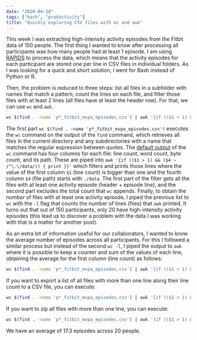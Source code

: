```yaml
---
date: "2020-04-18"
tags: ["bash", "productivity"]
title: "Quickly exploring CSV files with wc and awk"
---
```


This week I was extracting high-intensity activity episodes from the Fitbit data of 150 people. The first thing I wanted to know after processing all participants was how many people had at least 1 episode. I am using [RAPIDS](https://rapidspitt.readthedocs.io/en/latest/) to process the data, which means that the activity episodes for each participant are stored one per line in CSV files in individual folders. As I was looking for a quick and short solution, I went for Bash instead of Python or R.

Then, the problem is reduced to three steps: list all files in a subfolder with names that match a pattern, count the lines on each file, and filter those files with at least 2 lines (all files have at least the header row). For that, we can use `wc` and `awk`.

```bash
wc $(find . -name 'p*_fitbit_mvpa_episodes.csv') | awk '{if (($1 > 1) && ($4 ~ /^\.\/data/)) { print }}' | wc -l
```

The first part `wc $(find . -name 'p*_fitbit_mvpa_episodes.csv')` executes the `wc` command on the output of the `find` command, which retrieves all files in the current directory and any subdirectories with a name that matches the regular expression between quotes. The [default output](https://www.mkssoftware.com/docs/man1/wc.1.asp) of the `wc` command has four columns for each file: line count, word count, byte count, and its path. These are piped into `awk '{if (($1 > 1) && ($4 ~ /^\.\/data/)) { print }}'` which filters and prints those lines where the value of the first column `$1` (line count) is bigger than one and the fourth column `$4` (file path) starts with `./data`. The first part of the filter gets all the files with at least one activity episode (header + episode line), and the second part excludes the total count that `wc` appends. Finally, to obtain the *number* of files with at least one activity episode, I piped the previous list to `wc` with the `-l` flag that counts the number of lines (files) that `awk` printed. It turns out that out of 150 participants, only 20 have high-intensity activity episodes (this lead us to discover a problem with the data I was working with that is a matter for another post).

As an extra bit of information useful for our collaborators, I wanted to know the average number of episodes across all participants. For this I followed a similar process but instead of the second `wc -l`, I piped the output to `awk` where it is possible to keep a counter and sum of the values of each line, obtaining the average for the first column (line count) as follows:

```bash
wc $(find . -name 'p*_fitbit_mvpa_episodes.csv') | awk '{if (($1 > 1) && ($4 ~ /^\.\/data/)) { print $1}}' | awk '{ total += $1; count++ } END { print total/count }' 
```

If you want to export a list of all files with more than one line along their line count to a CSV file, you can execute:

```bash
wc $(find . -name 'p*_fitbit_mvpa_episodes.csv') | awk '{if (($1 > 1) && ($4 ~ /^\.\/data/)) { print }}'| sort | awk '{ {print $1","$4}}'> participants_with_episodes.csv
```

If you want to zip all files with more than one line, you can execute:

```bash
wc $(find . -name 'p*_fitbit_mvpa_episodes.csv') | awk '{if (($1 > 1) && ($4 ~ /^\.\/data/)) { print }}'| sort | awk '{ {print $4}}'| zip participants_with_episodes.zip -@
```
We have an average of 17.3 episodes across 20 people. 